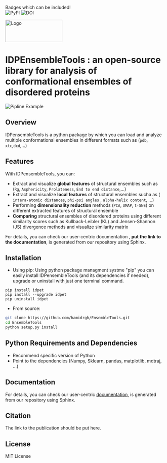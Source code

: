 

Badges which can be included! <br>
![PyPI](https://img.shields.io/pypi/v/IDPEnsembletools.svg)
![DOI](https://img.shields.io/badge/DOI-10.5281/zenodo.1234567-blue)


<img src="/images/idpet_logo_1.png" alt="Logo" width="180" height="70" />

# IDPEnsembleTools : an open-source library for analysis of conformational ensembles of disordered proteins 
![Pipline Example](/images/pipline_example.jpeg)

## Overview
IDPensembleTools is a python package by which you can load and analyze multiple conformational ensembles in different formats such as (`pdb`, `xtc`,`dcd`,...)

## Features 
With IDPensembleTools, you can:

- Extract and visualize **global features** of structural ensembles such as (`Rg`, `Asphericity`, `Prolateness`, `End to end distance`,...)
- Extract and visualize **local features** of structural ensembles sucha as ( `intera-atomic distances`, `phi-psi angles` , `alpha-helix content`, ...)
- Performing **dimensionality reduction** methods (`PCA`, `UMAP`, `t-SNE`) on different extracted features of structural ensemble
- **Comparing** structural ensembles of disordered proteins using different similarity scores such as Kullback-Leibler (KL) and Jensen-Shannon (JS) divergence methods and visualize similarity matrix
  
For details, you can check our user-centric documentation , **put the link to the documentation**, is generated from our repository using Sphinx. 

## Installation 
- Using pip:
Using python package managment systme "pip" you can easily install IDPensembleTools (and its dependencies if needed), upgrade or uninstall with just one terminal command. 

`pip install idpet`<br>
`pip install --upgrade idpet`<br>
`pip uninstall idpet`

- From source:
  
```bash
git clone https://github.com/hamidrgh/EnsembleTools.git
cd EnsembleTools
python setup.py install
```

## Python Requirements and Dependencies

- Recommend specific version of Python
- Point to the dependencies (Numpy, Sklearn, pandas, matplotlib, mdtraj, ...)

## Documentation
  
For details, you can check our user-centric [documentation](https://hamidrgh.github.io/gh_pages_idpet/overview.html), is generated from our repository using Sphinx. 

## Citation 
The link to the publication should be put here. 

## License
MIT License



